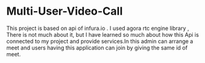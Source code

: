 # Multi-User-Video-Call
This project is based on api of infura.io . 
I used agora rtc engine library , There is not much about it,
but I have learned so much about how this Api is 
connected to my project and provide services.In
this admin can arrange a meet and users having 
this application can join by giving the same id of meet.
